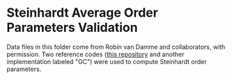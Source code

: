 # Steinhardt Average Order Parameters Validation

Data files in this folder come from Robin van Damme and collaborators, with permission. Two reference codes ([this repository](https://github.com/ArvDee/Minkowski-structure-metrics-calculator/) and another implementation labeled "GC") were used to compute Steinhardt order parameters.
